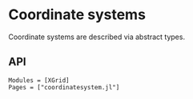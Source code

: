 # Coordinate systems

Coordinate systems are described via abstract types.

## API

```@autodocs
Modules = [XGrid]
Pages = ["coordinatesystem.jl"]
```

